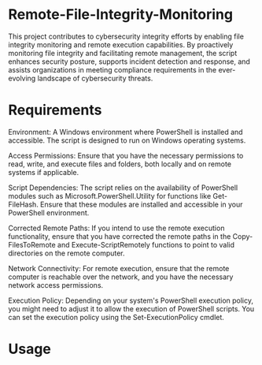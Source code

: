 # Remote-File-Integrity-Monitoring
 This project contributes to cybersecurity integrity efforts by enabling file integrity monitoring and remote execution capabilities. By proactively monitoring file integrity and facilitating remote management, the  script enhances security posture, supports incident detection and response, and assists organizations in meeting compliance requirements in the ever-evolving landscape of cybersecurity threats.

# Requirements
Environment: A Windows environment where PowerShell is installed and accessible. The script is designed to run on Windows operating systems.

Access Permissions: Ensure that you have the necessary permissions to read, write, and execute files and folders, both locally and on remote systems if applicable.

Script Dependencies: The script relies on the availability of PowerShell modules such as Microsoft.PowerShell.Utility for functions like Get-FileHash. Ensure that these modules are installed and accessible in your PowerShell environment.

Corrected Remote Paths: If you intend to use the remote execution functionality, ensure that you have corrected the remote paths in the Copy-FilesToRemote and Execute-ScriptRemotely functions to point to valid directories on the remote computer.

Network Connectivity: For remote execution, ensure that the remote computer is reachable over the network, and you have the necessary network access permissions.

Execution Policy: Depending on your system's PowerShell execution policy, you might need to adjust it to allow the execution of PowerShell scripts. You can set the execution policy using the Set-ExecutionPolicy cmdlet.
 





# Usage
